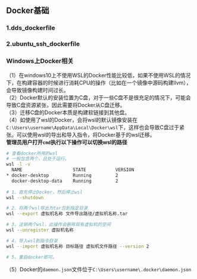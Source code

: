 ## Docker基础
### 1.dds_dockerfile
### 2.ubuntu_ssh_dockerfile 

### Windows上Docker相关
（1）在windows10上不使用WSL的Docker性能比较低，如果不使用WSL的情况下，在构建容器的时候进行消耗CPU的操作（比如在一个镜像中源码构建llvm），会导致镜像构建时间过长。  
（2）Docker默认的安装位置为C盘，对于一些C盘不是很充足的情况下，可能会导致C盘资源紧张，因此需要将Docker从C盘迁移。  
（3）迁移C盘的Docker本质是构建软链接到其他盘。  
（4）如使用了wsl的Docker，会将wsl的默认镜像安装在`C:\Users\username\AppData\Local\Docker\wsl`下，这样也会导致C盘过于紧张。可以使用wsl的导出和导入指令，将Docker基于的wsl迁移。  
**管理员用户打开`cmd`执行以下操作可以切换wsl的路径**
```bash
# 查看docker所用的wsl
# 一般包含两个，且处于运行。
wsl -l -v
  NAME                   STATE           VERSION
* docker-desktop         Running         2
  docker-desktop-data    Running         2
  
# 1、首先停止Docker，然后停止wsl
wsl --shutdown

# 2、将两个wsl导出为tar包到指定目录
wsl --export 虚拟机名称 文件导出路径/虚拟机名称.tar

# 3、注销两个wsl，此操作会删除现有虚拟机的空间
wsl --unregister 虚拟机名称 

# 4、导入wsl到指令目录
wsl --import 虚拟机名称 目标路径 虚拟机文件路径 --version 2

# 5、重启docker即可。
```
（5）Docker的`daemon.json`文件位于`C:\Users\username\.docker\daemon.json`
